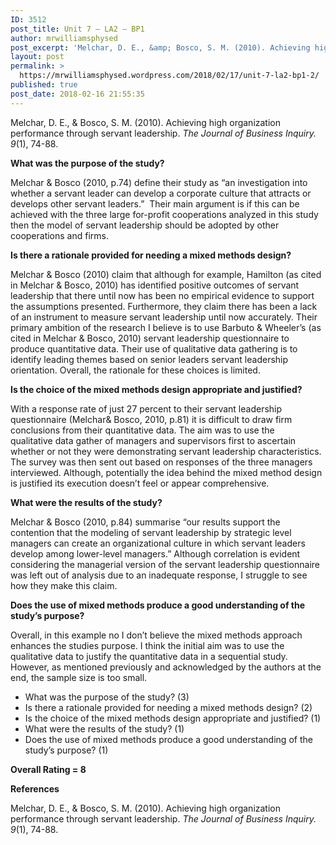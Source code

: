```yaml
---
ID: 3512
post_title: Unit 7 – LA2 – BP1
author: mrwilliamsphysed
post_excerpt: 'Melchar, D. E., &amp; Bosco, S. M. (2010). Achieving high organization performance through servant leadership.&nbsp;The Journal of Business Inquiry. 9(1), 74-88. What was the purpose of the study? Melchar &amp; Bosco (2010, p.74) define their study as &ldquo;an investigation into whether a servant leader can develop a corporate&nbsp;culture that attracts or develops other servant leaders.&rdquo;&nbsp; &hellip; <a href="https://mrwilliamsphysed.wordpress.com/2018/02/17/unit-7-la2-bp1-2/">Continue reading <span>Unit 7 &ndash; LA2 &ndash;&nbsp;BP1</span></a>'
layout: post
permalink: >
  https://mrwilliamsphysed.wordpress.com/2018/02/17/unit-7-la2-bp1-2/
published: true
post_date: 2018-02-16 21:55:35
---
```

Melchar, D. E., &amp; Bosco, S. M. (2010). Achieving high organization performance through servant leadership. <em>The Journal of Business Inquiry. 9</em>(1), 74-88.

<strong>What was the purpose of the study?</strong>

Melchar &amp; Bosco (2010, p.74) define their study as &#8220;an investigation into whether a servant leader can develop a corporate culture that attracts or develops other servant leaders.&#8221;  Their main argument is if this can be achieved with the three large for-profit cooperations analyzed in this study then the model of servant leadership should be adopted by other cooperations and firms.

<strong>Is there a rationale provided for needing a mixed methods design?</strong>

Melchar &amp; Bosco (2010) claim that although for example, Hamilton (as cited in Melchar &amp; Bosco, 2010) has identified positive outcomes of servant leadership that there until now has been no empirical evidence to support the assumptions presented. Furthermore, they claim there has been a lack of an instrument to measure servant leadership until now accurately. Their primary ambition of the research I believe is to use Barbuto &amp; Wheeler&#8217;s (as cited in Melchar &amp; Bosco, 2010) servant leadership questionnaire to produce quantitative data. Their use of qualitative data gathering is to identify leading themes based on senior leaders servant leadership orientation. Overall, the rationale for these choices is limited.

<strong>Is the choice of the mixed methods design appropriate and justified?</strong>

With a response rate of just 27 percent to their servant leadership questionnaire (Melchar&amp; Bosco, 2010, p.81) it is difficult to draw firm conclusions from their quantitative data. The aim was to use the qualitative data gather of managers and supervisors first to ascertain whether or not they were demonstrating servant leadership characteristics. The survey was then sent out based on responses of the three managers interviewed. Although, potentially the idea behind the mixed method design is justified its execution doesn&#8217;t feel or appear comprehensive.

<strong>What were the results of the study?</strong>

Melchar &amp; Bosco (2010, p.84) summarise &#8220;our results support the contention that the modeling of servant leadership by strategic level managers can create an organizational culture in which servant leaders develop among lower-level managers.&#8221; Although correlation is evident considering the managerial version of the servant leadership questionnaire was left out of analysis due to an inadequate response, I struggle to see how they make this claim.

<strong>Does the use of mixed methods produce a good understanding of the study’s purpose?</strong>

Overall, in this example no I don&#8217;t believe the mixed methods approach enhances the studies purpose. I think the initial aim was to use the qualitative data to justify the quantitative data in a sequential study. However, as mentioned previously and acknowledged by the authors at the end, the sample size is too small.

<ul>
<li>What was the purpose of the study? (3)</li>
<li>Is there a rationale provided for needing a mixed methods design? (2)</li>
<li>Is the choice of the mixed methods design appropriate and justified? (1)</li>
<li>What were the results of the study? (1)</li>
<li>Does the use of mixed methods produce a good understanding of the study’s purpose? (1)</li>
</ul>

<strong>Overall Rating = 8</strong>

<strong>References</strong>

Melchar, D. E., &amp; Bosco, S. M. (2010). Achieving high organization performance through servant leadership. <em>The Journal of Business Inquiry. 9</em>(1), 74-88.

&nbsp;